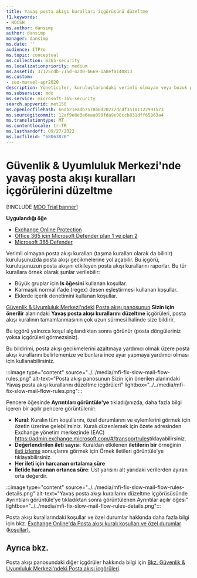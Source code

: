 ```yaml
---
title: Yavaş posta akışı kuralları içgörüsünü düzeltme
f1.keywords:
- NOCSH
ms.author: dansimp
author: dansimp
manager: dansimp
ms.date: ''
audience: ITPro
ms.topic: conceptual
ms.collection: m365-security
ms.localizationpriority: medium
ms.assetid: 37125cdb-715d-42d0-b669-1a8efa140813
ms.custom:
- seo-marvel-apr2020
description: Yöneticiler, kuruluşlarındaki verimli olmayan veya bozuk posta akışı kurallarını (taşıma kuralları olarak da bilinir) tanımlamak ve düzeltmek için Güvenlik & Uyumluluk Merkezi'ndeki Yavaş posta akışı kurallarını düzeltme içgörülerini kullanmayı öğrenebilir.
ms.subservice: mdo
ms.service: microsoft-365-security
search.appverid: met150
ms.openlocfilehash: 66db21eadb7578b0d20272dcdf35101122991573
ms.sourcegitcommit: 12af9e8e3a6eaa090fda9e98ccb831dff65863a4
ms.translationtype: MT
ms.contentlocale: tr-TR
ms.lasthandoff: 09/27/2022
ms.locfileid: "68063870"
---
```

# <a name="fix-slow-mail-flow-rules-insight-in-the-security--compliance-center"></a>Güvenlik & Uyumluluk Merkezi'nde yavaş posta akışı kuralları içgörülerini düzeltme

[!INCLUDE [MDO Trial banner](../includes/mdo-trial-banner.md)]

**Uygulandığı öğe**
- [Exchange Online Protection](exchange-online-protection-overview.md)
- [Office 365 için Microsoft Defender plan 1 ve plan 2](defender-for-office-365.md)
- [Microsoft 365 Defender](../defender/microsoft-365-defender.md)

Verimli olmayan posta akışı kuralları (taşıma kuralları olarak da bilinir) kuruluşunuzda posta akışı gecikmelerine yol açabilir. Bu içgörü, kuruluşunuzun posta akışını etkileyen posta akışı kurallarını raporlar. Bu tür kurallara örnek olarak şunlar verilebilir:

- Büyük gruplar için **Is öğesini** kullanan koşullar.
- Karmaşık normal ifade (regex) desen eşleştirmesi kullanan koşullar.
- Eklerde içerik denetimini kullanan koşullar.

[Güvenlik & Uyumluluk Merkezi'ndeki](https://protection.office.com) [Posta akışı panosunun](mail-flow-insights-v2.md) **Sizin için önerilir** alanındaki **Yavaş posta akışı kurallarını düzeltme** içgörüleri, posta akışı kuralının tamamlanmasının çok uzun sürmesi halinde size bildirir.

Bu içgörü yalnızca koşul algılandıktan sonra görünür (posta döngüleriniz yoksa içgörüleri görmezsiniz).

Bu bildirimi, posta akışı gecikmelerini azaltmaya yardımcı olmak üzere posta akışı kurallarını belirlemenize ve bunlara ince ayar yapmaya yardımcı olması için kullanabilirsiniz.

:::image type="content" source="../../media/mfi-fix-slow-mail-flow-rules.png" alt-text="Posta akışı panosunun Sizin için önerilen alanındaki Yavaş posta akışı kurallarını düzeltme içgörüleri" lightbox="../../media/mfi-fix-slow-mail-flow-rules.png":::

Pencere öğesinde **Ayrıntıları görüntüle'ye** tıkladığınızda, daha fazla bilgi içeren bir açılır pencere görüntülenir:

- **Kural**: Kuralın tüm koşullarını, özel durumlarını ve eylemlerini görmek için özetin üzerine gelebilirsiniz. Kuralı düzenlemek için özete adresinden Exchange yönetim merkezinde (EAC) <https://admin.exchange.microsoft.com/#/transportrules>tıklayabilirsiniz.
- **Değerlendirilen ileti sayısı**: Kuraldan etkilenen **iletilerin bir** örneğinin [ileti izleme](message-trace-scc.md) sonuçlarını görmek için Örnek iletileri görüntüle'ye tıklayabilirsiniz.
- **Her ileti için harcanan ortalama süre**
- **İletide harcanan ortanca süre**: Üst yarısını alt yarıdaki verilerden ayıran orta değerdir.

:::image type="content" source="../../media/mfi-fix-slow-mail-flow-rules-details.png" alt-text="Yavaş posta akışı kurallarını düzeltme içgörüsüsünde Ayrıntıları görüntüle'ye tıkladıktan sonra görüntülenen Ayrıntılar açılır öğesi" lightbox="../../media/mfi-fix-slow-mail-flow-rules-details.png":::

Posta akışı kurallarındaki koşullar ve özel durumlar hakkında daha fazla bilgi için bkz. [Exchange Online'da Posta akışı kuralı koşulları ve özel durumlar (koşullar).](/Exchange/security-and-compliance/mail-flow-rules/conditions-and-exceptions)

## <a name="see-also"></a>Ayrıca bkz.

Posta akışı panosundaki diğer içgörüler hakkında bilgi için [Bkz. Güvenlik & Uyumluluk Merkezi'ndeki Posta akışı içgörüleri](mail-flow-insights-v2.md).
